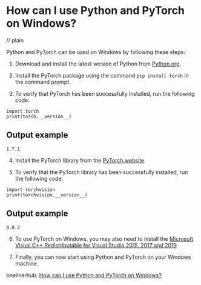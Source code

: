 # How can I use Python and PyTorch on Windows?
// plain

Python and PyTorch can be used on Windows by following these steps:

1. Download and install the latest version of Python from [Python.org](https://www.python.org/downloads/).

2. Install the PyTorch package using the command `pip install torch` in the command prompt.

3. To verify that PyTorch has been successfully installed, run the following code:
```
import torch
print(torch.__version__)
```
## Output example
 `1.7.1`

4. Install the PyTorch library from the [PyTorch website](https://pytorch.org/get-started/locally/).

5. To verify that the PyTorch library has been successfully installed, run the following code:
```
import torchvision
print(torchvision.__version__)
```
## Output example
 `0.8.2`

6. To use PyTorch on Windows, you may also need to install the [Microsoft Visual C++ Redistributable for Visual Studio 2015, 2017 and 2019](https://support.microsoft.com/en-us/help/2977003/the-latest-supported-visual-c-downloads).

7. Finally, you can now start using Python and PyTorch on your Windows machine.

onelinerhub: [How can I use Python and PyTorch on Windows?](https://onelinerhub.com/python-pytorch/how-can-i-use-python-and-pytorch-on-windows)